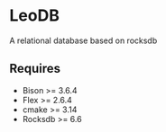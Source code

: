 # LeoDB
A relational database based on rocksdb 

## Requires
- Bison >= 3.6.4
- Flex  >= 2.6.4
- cmake >= 3.14
- Rocksdb >= 6.6
